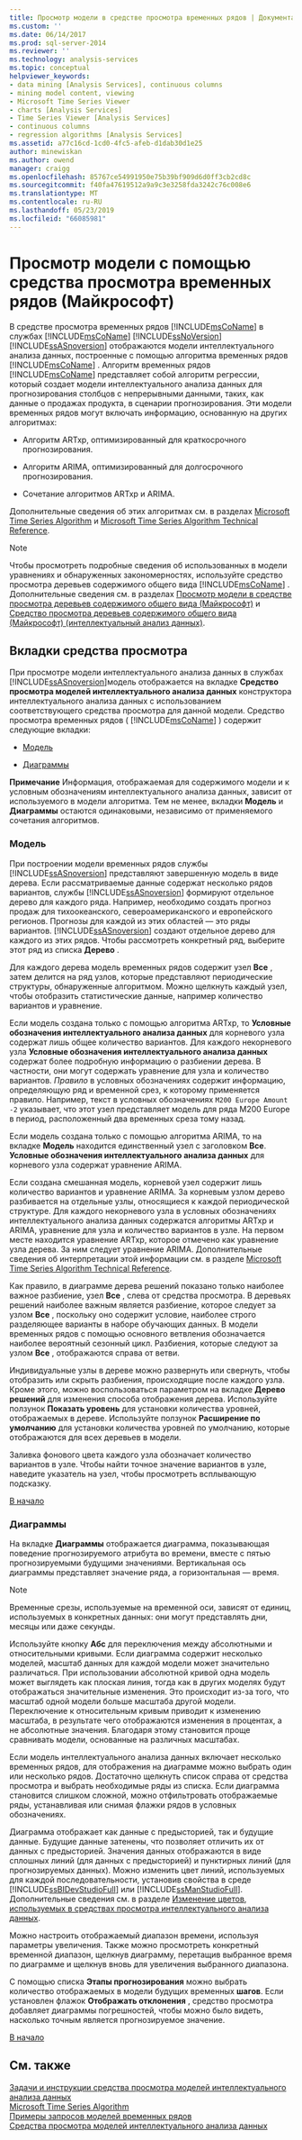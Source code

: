 ```yaml
---
title: Просмотр модели в средстве просмотра временных рядов | Документация Майкрософт
ms.custom: ''
ms.date: 06/14/2017
ms.prod: sql-server-2014
ms.reviewer: ''
ms.technology: analysis-services
ms.topic: conceptual
helpviewer_keywords:
- data mining [Analysis Services], continuous columns
- mining model content, viewing
- Microsoft Time Series Viewer
- charts [Analysis Services]
- Time Series Viewer [Analysis Services]
- continuous columns
- regression algorithms [Analysis Services]
ms.assetid: a77c16cd-1cd0-4fc5-afeb-d1dab30d1e25
author: minewiskan
ms.author: owend
manager: craigg
ms.openlocfilehash: 85767ce54991950e75b39bf909d6d0ff3cb2cd8c
ms.sourcegitcommit: f40fa47619512a9a9c3e3258fda3242c76c008e6
ms.translationtype: MT
ms.contentlocale: ru-RU
ms.lasthandoff: 05/23/2019
ms.locfileid: "66085981"
---
```

# <a name="browse-a-model-using-the-microsoft-time-series-viewer"></a>Просмотр модели с помощью средства просмотра временных рядов (Майкрософт)
  В средстве просмотра временных рядов [!INCLUDE[msCoName](../../includes/msconame-md.md)] в службах [!INCLUDE[msCoName](../../includes/msconame-md.md)] [!INCLUDE[ssNoVersion](../../includes/ssnoversion-md.md)] [!INCLUDE[ssASnoversion](../../includes/ssasnoversion-md.md)] отображаются модели интеллектуального анализа данных, построенные с помощью алгоритма временных рядов [!INCLUDE[msCoName](../../includes/msconame-md.md)] . Алгоритм временных рядов [!INCLUDE[msCoName](../../includes/msconame-md.md)] представляет собой алгоритм регрессии, который создает модели интеллектуального анализа данных для прогнозирования столбцов с непрерывными данными, таких, как данные о продажах продукта, в сценарии прогнозирования. Эти модели временных рядов могут включать информацию, основанную на других алгоритмах:  
  
-   Алгоритм ARTxp, оптимизированный для краткосрочного прогнозирования.  
  
-   Алгоритм ARIMA, оптимизированный для долгосрочного прогнозирования.  
  
-   Сочетание алгоритмов ARTxp и ARIMA.  
  
 Дополнительные сведения об этих алгоритмах см. в разделах [Microsoft Time Series Algorithm](microsoft-time-series-algorithm.md) и [Microsoft Time Series Algorithm Technical Reference](microsoft-time-series-algorithm-technical-reference.md).  
  
> [!NOTE]  
>  Чтобы просмотреть подробные сведения об использованных в модели уравнениях и обнаруженных закономерностях, используйте средство просмотра деревьев содержимого общего вида [!INCLUDE[msCoName](../../includes/msconame-md.md)] . Дополнительные сведения см. в разделах [Просмотр модели в средстве просмотра деревьев содержимого общего вида (Майкрософт)](browse-a-model-using-the-microsoft-generic-content-tree-viewer.md) и [Средство просмотра деревьев содержимого общего вида (Майкрософт) (интеллектуальный анализ данных)](../microsoft-generic-content-tree-viewer-data-mining.md).  
  
##  <a name="BKMK_ViewerTabs"></a> Вкладки средства просмотра  
 При просмотре модели интеллектуального анализа данных в службах [!INCLUDE[ssASnoversion](../../includes/ssasnoversion-md.md)]модель отображается на вкладке **Средство просмотра моделей интеллектуального анализа данных** конструктора интеллектуального анализа данных с использованием соответствующего средства просмотра для данной модели. Средство просмотра временных рядов ( [!INCLUDE[msCoName](../../includes/msconame-md.md)] ) содержит следующие вкладки:  
  
-   [Модель](#BKMK_Tree)  
  
-   [Диаграммы](#BKMK_Charts)  
  
 **Примечание** Информация, отображаемая для содержимого модели и к условным обозначениям интеллектуального анализа данных, зависит от используемого в модели алгоритма. Тем не менее, вкладки **Модель** и **Диаграммы** остаются одинаковыми, независимо от применяемого сочетания алгоритмов.  
  
###  <a name="BKMK_Tree"></a> Модель  
 При построении модели временных рядов службы [!INCLUDE[ssASnoversion](../../includes/ssasnoversion-md.md)] представляют завершенную модель в виде дерева. Если рассматриваемые данные содержат несколько рядов вариантов, службы [!INCLUDE[ssASnoversion](../../includes/ssasnoversion-md.md)] формируют отдельное дерево для каждого ряда. Например, необходимо создать прогноз продаж для тихоокеанского, североамериканского и европейского регионов. Прогнозы для каждой из этих областей — это ряды вариантов. [!INCLUDE[ssASnoversion](../../includes/ssasnoversion-md.md)] создают отдельное дерево для каждого из этих рядов. Чтобы рассмотреть конкретный ряд, выберите этот ряд из списка **Дерево** .  
  
 Для каждого дерева модель временных рядов содержит узел **Все** , затем делится на ряд узлов, которые представляют периодические структуры, обнаруженные алгоритмом. Можно щелкнуть каждый узел, чтобы отобразить статистические данные, например количество вариантов и уравнение.  
  
 Если модель создана только с помощью алгоритма ARTxp, то **Условные обозначения интеллектуального анализа данных** для корневого узла содержат лишь общее количество вариантов. Для каждого некорневого узла **Условные обозначения интеллектуального анализа данных** содержат более подробную информацию о разбиении дерева. В частности, они могут содержать уравнение для узла и количество вариантов. *Правило* в условных обозначениях содержит информацию, определяющую ряд и временной срез, к которому применяется правило. Например, текст в условных обозначениях `M200 Europe Amount -2` указывает, что этот узел представляет модель для ряда M200 Europe в период, расположенный два временных среза тому назад.  
  
 Если модель создана только с помощью алгоритма ARIMA, то на вкладке **Модель** находится единственный узел с заголовком **Все**. **Условные обозначения интеллектуального анализа данных** для корневого узла содержат уравнение ARIMA.  
  
 Если создана смешанная модель, корневой узел содержит лишь количество вариантов и уравнение ARIMA. За корневым узлом дерево разбивается на отдельные узлы, относящиеся к каждой периодической структуре. Для каждого некорневого узла в условных обозначениях интеллектуального анализа данных содержатся алгоритмы ARTxp и ARIMA, уравнение для узла и количество вариантов в узле. На первом месте находится уравнение ARTxp, которое отмечено как уравнение узла дерева. За ним следует уравнение ARIMA. Дополнительные сведения об интерпретации этой информации см. в разделе [Microsoft Time Series Algorithm Technical Reference](microsoft-time-series-algorithm-technical-reference.md).  
  
 Как правило, в диаграмме дерева решений показано только наиболее важное разбиение, узел **Все** , слева от средства просмотра. В деревьях решений наиболее важным является разбиение, которое следует за узлом **Все** , поскольку оно содержит условие, наиболее строго разделяющее варианты в наборе обучающих данных. В модели временных рядов с помощью основного ветвления обозначается наиболее вероятный сезонный цикл. Разбиения, которые следуют за узлом **Все** , отображаются справа от ветви.  
  
 Индивидуальные узлы в дереве можно развернуть или свернуть, чтобы отобразить или скрыть разбиения, происходящие после каждого узла. Кроме этого, можно воспользоваться параметром на вкладке **Дерево решений** для изменения способа отображения дерева. Используйте ползунок **Показать уровень** для установки количества уровней, отображаемых в дереве. Используйте ползунок **Расширение по умолчанию** для установки количества уровней по умолчанию, которые отображаются для всех деревьев в модели.  
  
 Заливка фонового цвета каждого узла обозначает количество вариантов в узле. Чтобы найти точное значение вариантов в узле, наведите указатель на узел, чтобы просмотреть всплывающую подсказку.  
  
 [В начало](#BKMK_ViewerTabs)  
  
###  <a name="BKMK_Charts"></a> Диаграммы  
 На вкладке **Диаграммы** отображается диаграмма, показывающая поведение прогнозируемого атрибута во времени, вместе с пятью прогнозируемыми будущими значениями. Вертикальная ось диаграммы представляет значение ряда, а горизонтальная — время.  
  
> [!NOTE]  
>  Временные срезы, используемые на временной оси, зависят от единиц, используемых в конкретных данных: они могут представлять дни, месяцы или даже секунды.  
  
 Используйте кнопку **Абс** для переключения между абсолютными и относительными кривыми. Если диаграмма содержит несколько моделей, масштаб данных для каждой модели может значительно различаться. При использовании абсолютной кривой одна модель может выглядеть как плоская линия, тогда как в других моделях будут отображаться значительные изменения. Это происходит из-за того, что масштаб одной модели больше масштаба другой модели. Переключение к относительным кривым приводит к изменению масштаба, в результате чего отображаются изменения в процентах, а не абсолютные значения. Благодаря этому становится проще сравнивать модели, основанные на различных масштабах.  
  
 Если модель интеллектуального анализа данных включает несколько временных рядов, для отображения на диаграмме можно выбрать один или несколько рядов. Достаточно щелкнуть список справа от средства просмотра и выбрать необходимые ряды из списка. Если диаграмма становится слишком сложной, можно отфильтровать отображаемые ряды, устанавливая или снимая флажки рядов в условных обозначениях.  
  
 Диаграмма отображает как данные с предысторией, так и будущие данные. Будущие данные затенены, что позволяет отличить их от данных с предысторией. Значения данных отображаются в виде сплошных линий (для данных с предысторией) и пунктирных линий (для прогнозируемых данных). Можно изменить цвет линий, используемых для каждой последовательности, установив свойства в среде [!INCLUDE[ssBIDevStudioFull](../../includes/ssbidevstudiofull-md.md)] или [!INCLUDE[ssManStudioFull](../../includes/ssmanstudiofull-md.md)]. Дополнительные сведения см. в разделе [Изменение цветов, используемых в средствах просмотра интеллектуального анализа данных](change-the-colors-used-in-the-data-mining-viewer.md).  
  
 Можно настроить отображаемый диапазон времени, используя параметры увеличения. Также можно просмотреть конкретный временной диапазон, щелкнув диаграмму, перетащив выбранное время по диаграмме и щелкнув вновь для увеличения выбранного диапазона.  
  
 С помощью списка **Этапы прогнозирования** можно выбрать количество отображаемых в модели будущих временных **шагов**. Если установлен флажок **Отображать отклонения** , средство просмотра добавляет диаграммы погрешностей, чтобы можно было видеть, насколько точным является прогнозируемое значение.  
  
 [В начало](#BKMK_ViewerTabs)  
  
## <a name="see-also"></a>См. также  
 [Задачи и инструкции средства просмотра моделей интеллектуального анализа данных](mining-model-viewer-tasks-and-how-tos.md)   
 [Microsoft Time Series Algorithm](microsoft-time-series-algorithm.md)   
 [Примеры запросов моделей временных рядов](time-series-model-query-examples.md)   
 [Средства просмотра моделей интеллектуального анализа данных](data-mining-model-viewers.md)  
  
  
